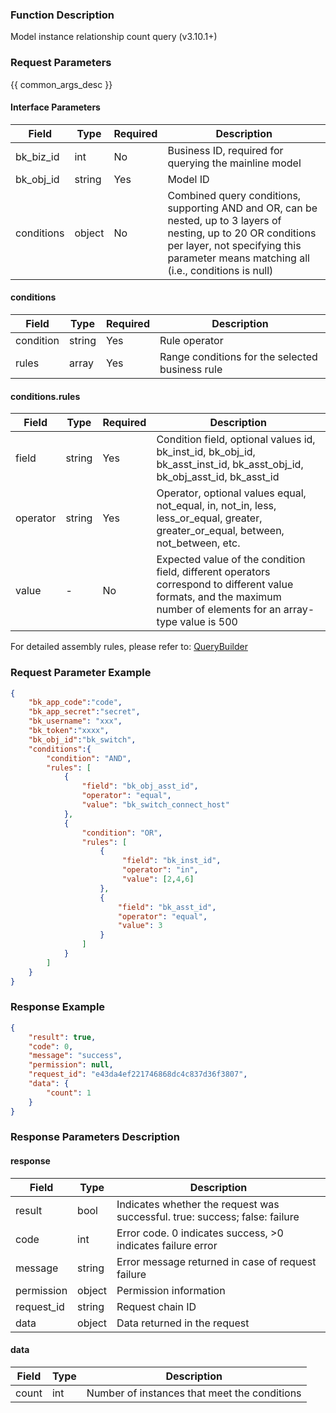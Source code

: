 ### Function Description

Model instance relationship count query (v3.10.1+)

### Request Parameters

{{ common_args_desc }}

#### Interface Parameters

| Field      | Type   | Required | Description                                                  |
| ---------- | ------ | -------- | ------------------------------------------------------------ |
| bk_biz_id  | int    | No       | Business ID, required for querying the mainline model        |
| bk_obj_id  | string | Yes      | Model ID                                                     |
| conditions | object | No       | Combined query conditions, supporting AND and OR, can be nested, up to 3 layers of nesting, up to 20 OR conditions per layer, not specifying this parameter means matching all (i.e., conditions is null) |

#### conditions

| Field     | Type   | Required | Description                                     |
| --------- | ------ | -------- | ----------------------------------------------- |
| condition | string | Yes      | Rule operator                                   |
| rules     | array  | Yes      | Range conditions for the selected business rule |

#### conditions.rules

| Field    | Type   | Required | Description                                                  |
| -------- | ------ | -------- | ------------------------------------------------------------ |
| field    | string | Yes      | Condition field, optional values id, bk_inst_id, bk_obj_id, bk_asst_inst_id, bk_asst_obj_id, bk_obj_asst_id, bk_asst_id |
| operator | string | Yes      | Operator, optional values equal, not_equal, in, not_in, less, less_or_equal, greater, greater_or_equal, between, not_between, etc. |
| value    | -      | No       | Expected value of the condition field, different operators correspond to different value formats, and the maximum number of elements for an array-type value is 500 |

For detailed assembly rules, please refer to: [QueryBuilder](https://github.com/Tencent/bk-cmdb/blob/master/src/common/querybuilder/README.md)

### Request Parameter Example

```json
{
    "bk_app_code":"code",
    "bk_app_secret":"secret",
    "bk_username": "xxx",
    "bk_token":"xxxx",
    "bk_obj_id":"bk_switch",
    "conditions":{
        "condition": "AND",
        "rules": [
            {
                "field": "bk_obj_asst_id",
                "operator": "equal",
                "value": "bk_switch_connect_host"
            },
            {
                "condition": "OR",
                "rules": [
                    {
                         "field": "bk_inst_id",
                         "operator": "in",
                         "value": [2,4,6]
                    },
                    {
                        "field": "bk_asst_id",
                        "operator": "equal",
                        "value": 3
                    }
                ]
            }
        ]
    }
}
```

### Response Example

```json
{
    "result": true,
    "code": 0,
    "message": "success",
    "permission": null,
    "request_id": "e43da4ef221746868dc4c837d36f3807",
    "data": {
        "count": 1
    }
}
```

### Response Parameters Description

#### response

| Field       | Type   | Description                                                  |
| ---------- | ------ | ------------------------------------------------------------ |
| result     | bool   | Indicates whether the request was successful. true: success; false: failure |
| code       | int    | Error code. 0 indicates success, >0 indicates failure error  |
| message    | string | Error message returned in case of request failure            |
| permission | object | Permission information                                       |
| request_id | string | Request chain ID                                             |
| data       | object | Data returned in the request                                 |

#### data

| Field | Type | Description                                  |
| ----- | ---- | -------------------------------------------- |
| count | int  | Number of instances that meet the conditions |